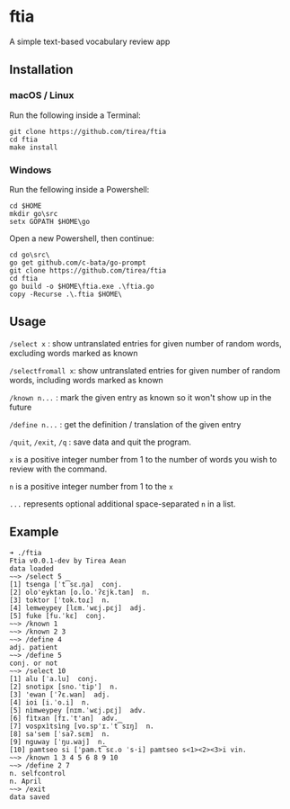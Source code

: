 # ftia

A simple text-based vocabulary review app

## Installation


### macOS / Linux

Run the following inside a Terminal:

```
git clone https://github.com/tirea/ftia
cd ftia
make install
```

### Windows

Run the fellowing inside a Powershell:
```
cd $HOME
mkdir go\src
setx GOPATH $HOME\go
```
Open a new Powershell, then continue:
```
cd go\src\
go get github.com/c-bata/go-prompt
git clone https://github.com/tirea/ftia
cd ftia
go build -o $HOME\ftia.exe .\ftia.go
copy -Recurse .\.ftia $HOME\
```

## Usage

`/select x` : show untranslated entries for given number of random words, excluding words marked as known

`/selectfromall x`: show untranslated entries for given number of random words, including words marked as known

`/known n...` : mark the given entry as known so it won't show up in the future

`/define n...` : get the definition / translation of the given entry

`/quit`, `/exit`, `/q` : save data and quit the program.

`x` is a positive integer number from 1 to the number of words you wish to review with the command.

`n` is a positive integer number from 1 to the `x` 

`...` represents optional additional space-separated `n` in a list.

## Example

```
➜ ./ftia
Ftia v0.0.1-dev by Tirea Aean
data loaded
~~> /select 5
[1] tsenga [ˈt͡sɛ.ŋa]  conj.
[2] olo'eyktan [o.lo.ˈʔɛjk.tan]  n.
[3] toktor [ˈtok.toɾ]  n.
[4] lemweypey [lɛm.ˈwɛj.pɛj]  adj.
[5] fuke [fu.ˈkɛ]  conj.
~~> /known 1
~~> /known 2 3
~~> /define 4
adj. patient
~~> /define 5
conj. or not
~~> /select 10
[1] alu [ˈa.lu]  conj.
[2] snotipx [sno.ˈtip']  n.
[3] 'ewan [ˈʔɛ.wan]  adj.
[4] ioi [i.ˈo.i]  n.
[5] nìmweypey [nɪm.ˈwɛj.pɛj]  adv.
[6] fìtxan [fɪ.ˈt'an]  adv.
[7] vospxìtsìng [vo.sp'ɪ.ˈt͡sɪŋ]  n.
[8] sa'sem [ˈsaʔ.sɛm]  n.
[9] nguway [ˈŋu.waj]  n.
[10] pamtseo si [ˈpam.t͡sɛ.o ˈs·i] pamtseo s<1><2><3>i vin.
~~> /known 1 3 4 5 6 8 9 10
~~> /define 2 7
n. selfcontrol
n. April
~~> /exit
data saved
```
